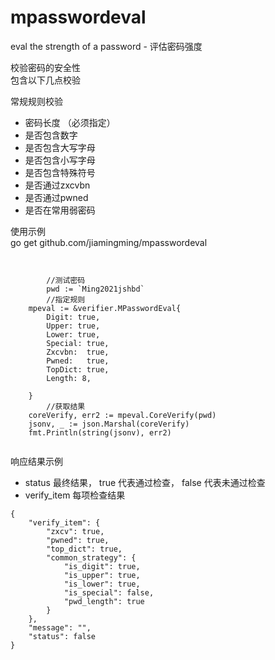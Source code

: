 # mpasswordeval
eval the strength of a password - 评估密码强度


校验密码的安全性  
包含以下几点校验

常规规则校验
* 密码长度 （必须指定）
* 是否包含数字
* 是否包含大写字母
* 是否包含小写字母
* 是否包含特殊符号
* 是否通过zxcvbn
* 是否通过pwned
* 是否在常用弱密码


使用示例  
go get github.com/jiamingming/mpasswordeval  

```


        //测试密码
        pwd := `Ming2021jshbd`
        //指定规则
	mpeval := &verifier.MPasswordEval{
		Digit: true,
		Upper: true,
		Lower: true,
		Special: true,
		Zxcvbn:  true,
		Pwned:   true,
		TopDict: true,
		Length: 8,

	}
        //获取结果
	coreVerify, err2 := mpeval.CoreVerify(pwd)
	jsonv, _ := json.Marshal(coreVerify)
	fmt.Println(string(jsonv), err2)


```

响应结果示例  
* status 最终结果， true 代表通过检查， false 代表未通过检查
* verify_item 每项检查结果
```
{
	"verify_item": {
		"zxcv": true,
		"pwned": true,
		"top_dict": true,
		"common_strategy": {
			"is_digit": true,
			"is_upper": true,
			"is_lower": true,
			"is_special": false,
			"pwd_length": true
		}
	},
	"message": "",
	"status": false
}


```

